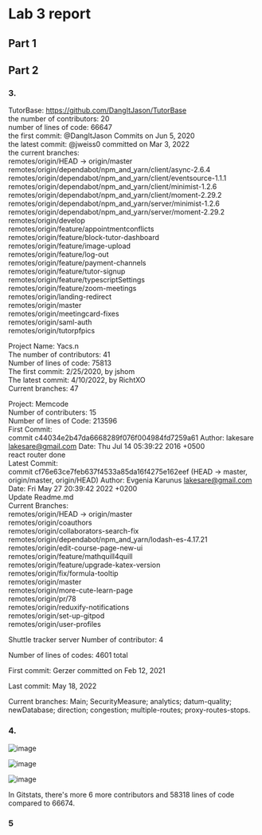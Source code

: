 # Lab 3 report

## Part 1


## Part 2

### 3. 
TutorBase: https://github.com/DangItJason/TutorBase      
the number of contributors: 20      
number of lines of code: 66647     
the first commit: @DangItJason Commits on Jun 5, 2020     
the latest commit: @jweiss0 committed on Mar 3, 2022      
the current branches:      
remotes/origin/HEAD -> origin/master     
  remotes/origin/dependabot/npm_and_yarn/client/async-2.6.4      
  remotes/origin/dependabot/npm_and_yarn/client/eventsource-1.1.1      
  remotes/origin/dependabot/npm_and_yarn/client/minimist-1.2.6     
  remotes/origin/dependabot/npm_and_yarn/client/moment-2.29.2     
  remotes/origin/dependabot/npm_and_yarn/server/minimist-1.2.6     
  remotes/origin/dependabot/npm_and_yarn/server/moment-2.29.2     
  remotes/origin/develop     
  remotes/origin/feature/appointmentconflicts      
  remotes/origin/feature/block-tutor-dashboard     
  remotes/origin/feature/image-upload        
  remotes/origin/feature/log-out    
  remotes/origin/feature/payment-channels     
  remotes/origin/feature/tutor-signup    
  remotes/origin/feature/typescriptSettings    
  remotes/origin/feature/zoom-meetings     
  remotes/origin/landing-redirect    
  remotes/origin/master     
  remotes/origin/meetingcard-fixes     
  remotes/origin/saml-auth     
  remotes/origin/tutorpfpics     
  
  Project Name: Yacs.n   
  The number of contributors: 41   
  Number of lines of code:  75813   
  The first commit: 2/25/2020, by jshom   
  The latest commit: 4/10/2022, by RichtXO   
  Current branches: 47   
  
  
  Project: Memcode  
  Number of contributers: 15  
  Number of lines of Code: 213596  
  First Commit:  
  commit c44034e2b47da6668289f076f004984fd7259a61 Author: lakesare lakesare@gmail.com Date: Thu Jul 14 05:39:22 2016 +0500  
  react router done  
  Latest Commit:  
  commit cf76e63ce7feb637f4533a85da16f4275e162eef (HEAD -> master, origin/master, origin/HEAD) Author: Evgenia Karunus lakesare@gmail.com Date: Fri May 27 20:39:42      2022 +0200  
  Update Readme.md  
  Current Branches:  
  remotes/origin/HEAD -> origin/master   
  remotes/origin/coauthors   
  remotes/origin/collaborators-search-fix   
  remotes/origin/dependabot/npm_and_yarn/lodash-es-4.17.21   
  remotes/origin/edit-course-page-new-ui   
  remotes/origin/feature/mathquill4quill   
  remotes/origin/feature/upgrade-katex-version    
  remotes/origin/fix/formula-tooltip    
  remotes/origin/master   
  remotes/origin/more-cute-learn-page   
  remotes/origin/pr/78    
  remotes/origin/reduxify-notifications   
  remotes/origin/set-up-gitpod    
  remotes/origin/user-profiles  
  
  
 Shuttle tracker server
Number of contributor: 4

Number of lines of codes: 4601 total

First commit: Gerzer committed on Feb 12, 2021

Last commit: May 18, 2022

Current branches: Main; SecurityMeasure; analytics; datum-quality; newDatabase; direction; congestion; multiple-routes; proxy-routes-stops.
   
### 4. 
![image](https://user-images.githubusercontent.com/57297201/173484777-3c9759f6-7e52-4de6-a4fa-e63e010d07e9.png)  

![image](https://user-images.githubusercontent.com/57297201/173486905-8d978f1b-121a-4692-83c3-b09beef07c90.png)

![image](https://user-images.githubusercontent.com/57297201/173486924-c4300867-3c24-46cb-97f9-f23143ef655c.png)


In Gitstats, there's more 6 more contributors and 58318 lines of code compared to 66674. 


### 5












